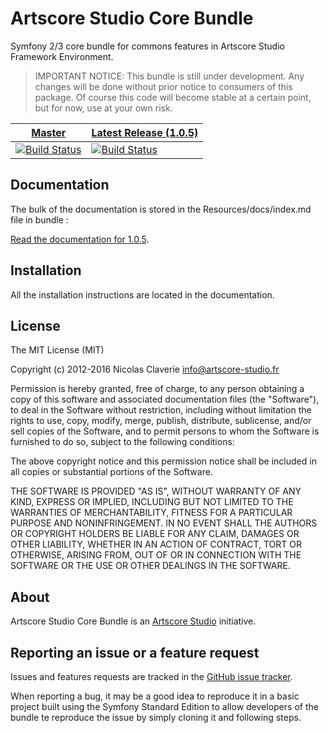 # Artscore Studio Core Bundle

Symfony 2/3 core bundle for commons features in Artscore Studio Framework Environment.

> IMPORTANT NOTICE: This bundle is still under development. Any changes will be done without prior notice to consumers of this package. Of course this code will become stable at a certain point, but for now, use at your own risk.

| [Master][1] | [Latest Release (1.0.5)][2] |
| ------ | -------------- |
| [![Build Status](https://travis-ci.org/artscorestudio/core-bundle.svg?branch=master)](https://travis-ci.org/artscorestudio/core-bundle) | [![Build Status](https://travis-ci.org/artscorestudio/core-bundle.svg?branch=1.0.5)](https://travis-ci.org/artscorestudio/core-bundle) |

## Documentation

The bulk of the documentation is stored in the Resources/docs/index.md file in bundle :

[Read the documentation for 1.0.5][3].


## Installation

All the installation instructions are located in the documentation.

## License

The MIT License (MIT)

Copyright (c) 2012-2016 Nicolas Claverie <info@artscore-studio.fr>

Permission is hereby granted, free of charge, to any person obtaining a copy of
this software and associated documentation files (the "Software"), to deal in
the Software without restriction, including without limitation the rights to
use, copy, modify, merge, publish, distribute, sublicense, and/or sell copies of
the Software, and to permit persons to whom the Software is furnished to do so,
subject to the following conditions:

The above copyright notice and this permission notice shall be included in all
copies or substantial portions of the Software.

THE SOFTWARE IS PROVIDED "AS IS", WITHOUT WARRANTY OF ANY KIND, EXPRESS OR
IMPLIED, INCLUDING BUT NOT LIMITED TO THE WARRANTIES OF MERCHANTABILITY, FITNESS
FOR A PARTICULAR PURPOSE AND NONINFRINGEMENT. IN NO EVENT SHALL THE AUTHORS OR
COPYRIGHT HOLDERS BE LIABLE FOR ANY CLAIM, DAMAGES OR OTHER LIABILITY, WHETHER
IN AN ACTION OF CONTRACT, TORT OR OTHERWISE, ARISING FROM, OUT OF OR IN
CONNECTION WITH THE SOFTWARE OR THE USE OR OTHER DEALINGS IN THE SOFTWARE.

## About

Artscore Studio Core Bundle is an [Artscore Studio][4] initiative.

## Reporting an issue or a feature request

Issues and features requests are tracked in the [GitHub issue tracker][5].

When reporting a bug, it may be a good idea to reproduce it in a basic project built using the Symfony Standard Edition to allow developers of the bundle te reproduce the issue by simply cloning it and following steps.

[1]: https://github.com/artscorestudio/core-bundle
[2]: https://github.com/artscorestudio/core-bundle/releases/tag/1.0.5
[3]: https://github.com/artscorestudio/core-bundle/blob/1.0.5/Resources/doc/index.md
[4]: http://www.artscore-studio.fr
[5]: https://github.com/artscorestudio/core-bundle/issues